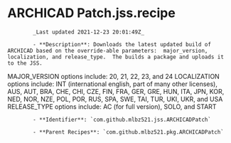 # ARCHICAD Patch.jss.recipe

            _Last updated 2021-12-23 20:01:49Z_

            - **Description**: Downloads the latest updated build of ARCHICAD based on the override-able parameters:  major_version, localization, and release_type.  The builds a package and uploads it to the JSS.

MAJOR_VERSION options include:  20, 21, 22, 23, and 24
LOCALIZATION options include:  INT (international english, part of many other licenses), AUS, AUT, BRA, CHE, CHI, CZE, FIN, FRA, GER, GRE, HUN, ITA, JPN, KOR, NED, NOR, NZE, POL, POR, RUS, SPA, SWE, TAI, TUR, UKI, UKR, and USA
RELEASE_TYPE options include:  AC (for full version), SOLO, and START

            - **Identifier**: `com.github.mlbz521.jss.ARCHICADPatch`

            - **Parent Recipes**: `com.github.mlbz521.pkg.ARCHICADPatch`
